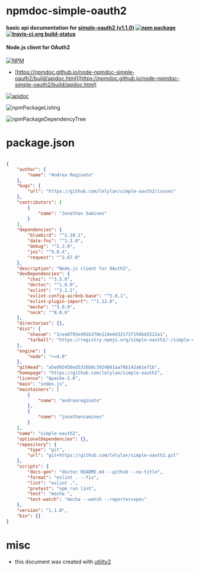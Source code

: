 # npmdoc-simple-oauth2

#### basic api documentation for  [simple-oauth2 (v1.1.0)](https://github.com/lelylan/simple-oauth2)  [![npm package](https://img.shields.io/npm/v/npmdoc-simple-oauth2.svg?style=flat-square)](https://www.npmjs.org/package/npmdoc-simple-oauth2) [![travis-ci.org build-status](https://api.travis-ci.org/npmdoc/node-npmdoc-simple-oauth2.svg)](https://travis-ci.org/npmdoc/node-npmdoc-simple-oauth2)

#### Node.js client for OAuth2

[![NPM](https://nodei.co/npm/simple-oauth2.png?downloads=true&downloadRank=true&stars=true)](https://www.npmjs.com/package/simple-oauth2)

- [https://npmdoc.github.io/node-npmdoc-simple-oauth2/build/apidoc.html](https://npmdoc.github.io/node-npmdoc-simple-oauth2/build/apidoc.html)

[![apidoc](https://npmdoc.github.io/node-npmdoc-simple-oauth2/build/screenCapture.buildCi.browser.%252Ftmp%252Fbuild%252Fapidoc.html.png)](https://npmdoc.github.io/node-npmdoc-simple-oauth2/build/apidoc.html)

![npmPackageListing](https://npmdoc.github.io/node-npmdoc-simple-oauth2/build/screenCapture.npmPackageListing.svg)

![npmPackageDependencyTree](https://npmdoc.github.io/node-npmdoc-simple-oauth2/build/screenCapture.npmPackageDependencyTree.svg)



# package.json

```json

{
    "author": {
        "name": "Andrea Reginato"
    },
    "bugs": {
        "url": "https://github.com/lelylan/simple-oauth2/issues"
    },
    "contributors": [
        {
            "name": "Jonathan Samines"
        }
    ],
    "dependencies": {
        "bluebird": "^2.10.1",
        "date-fns": "^1.3.0",
        "debug": "^2.2.0",
        "joi": "^9.0.4",
        "request": "^2.67.0"
    },
    "description": "Node.js client for OAuth2",
    "devDependencies": {
        "chai": "^3.5.0",
        "doctoc": "^1.0.0",
        "eslint": "^3.2.2",
        "eslint-config-airbnb-base": "^5.0.1",
        "eslint-plugin-import": "^1.12.0",
        "mocha": "^3.0.0",
        "nock": "^8.0.0"
    },
    "directories": {},
    "dist": {
        "shasum": "1cea8793ed91b378e124e6d32173f194bd1522a1",
        "tarball": "https://registry.npmjs.org/simple-oauth2/-/simple-oauth2-1.1.0.tgz"
    },
    "engine": {
        "node": ">=4.0"
    },
    "gitHead": "a5ed92450ed5316b9c3924861aa76b142a61e71b",
    "homepage": "https://github.com/lelylan/simple-oauth2",
    "license": "Apache-2.0",
    "main": "index.js",
    "maintainers": [
        {
            "name": "andreareginato"
        },
        {
            "name": "jonathansamines"
        }
    ],
    "name": "simple-oauth2",
    "optionalDependencies": {},
    "repository": {
        "type": "git",
        "url": "git+https://github.com/lelylan/simple-oauth2.git"
    },
    "scripts": {
        "docs-gen": "doctoc README.md --github --no-title",
        "format": "eslint . --fix",
        "lint": "eslint .",
        "pretest": "npm run lint",
        "test": "mocha ",
        "test-watch": "mocha --watch --reporter=spec"
    },
    "version": "1.1.0",
    "bin": {}
}
```



# misc
- this document was created with [utility2](https://github.com/kaizhu256/node-utility2)
